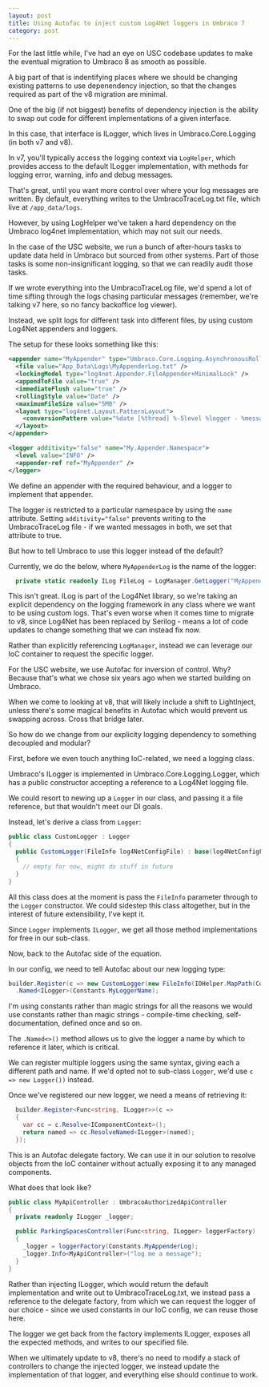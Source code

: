```yaml
---
layout: post
title: Using Autofac to inject custom Log4Net loggers in Umbraco 7
category: post
---
```


For the last little while, I've had an eye on USC codebase updates to make the eventual migration to Umbraco 8 as smooth as possible.

A big part of that is indentifying places where we should be changing existing patterns to use depenendency injection, so that the changes required as part of the v8 migration are minimal.

One of the big (if not biggest) benefits of dependency injection is the ability to swap out code for different implementations of a given interface.

In this case, that interface is ILogger, which lives in Umbraco.Core.Logging (in both v7 and v8). 

In v7, you'll typically access the logging context via `LogHelper`, which provides access to the default ILogger implementation, with methods for logging error, warning, info and debug messages.

That's great, until you want more control over where your log messages are written. By default, everything writes to the UmbracoTraceLog.txt file, which live at `/app_data/logs`.

However, by using LogHelper we've taken a hard dependency on the Umbraco log4net implementation, which may not suit our needs.

In the case of the USC website, we run a bunch of after-hours tasks to update data held in Umbraco but sourced from other systems. Part of those tasks is some non-insignificant logging, so that we can readily audit those tasks.

If we wrote everything into the UmbracoTraceLog file, we'd spend a lot of time sifting through the logs chasing particular messages (remember, we're talking v7 here, so no fancy backoffice log viewer).

Instead, we split logs for different task into different files, by using custom Log4Net appenders and loggers.

The setup for these looks something like this:

```xml
<appender name="MyAppender" type="Umbraco.Core.Logging.AsynchronousRollingFileAppender, Umbraco.Core">
  <file value="App_Data\Logs\MyAppenderLog.txt" />
  <lockingModel type="log4net.Appender.FileAppender+MinimalLock" />
  <appendToFile value="true" />
  <immediateFlush value="true" />
  <rollingStyle value="Date" />
  <maximumFileSize value="5MB" />
  <layout type="log4net.Layout.PatternLayout">
    <conversionPattern value="%date [%thread] %-5level %logger - %message%newline" />
  </layout>
</appender>

<logger additivity="false" name="My.Appender.Namespace">
  <level value="INFO" />
  <appender-ref ref="MyAppender" />
</logger>
```

We define an appender with the required behaviour, and a logger to implement that appender. 

The logger is restricted to a particular namespace by using the `name` attribute. Setting `additivity="false"` prevents writing to the UmbracoTraceLog file - if we wanted messages in both, we set that attribute to true.

But how to tell Umbraco to use this logger instead of the default?

Currently, we do the below, where `MyAppenderLog` is the name of the logger:

```csharp
  private static readonly ILog FileLog = LogManager.GetLogger("MyAppenderLog");
```

This isn't great. ILog is part of the Log4Net library, so we're taking an explicit dependency on the logging framework in any class where we want to be using custom logs. That's even worse when it comes time to migrate to v8, since Log4Net has been replaced by Serilog - means a lot of code updates to change something that we can instead fix now.

Rather than explicitly referencing `LogManager`, instead we can leverage our IoC container to request the specific logger.

For the USC website, we use Autofac for inversion of control. Why? Because that's what we chose six years ago when we started building on Umbraco.

When we come to looking at v8, that will likely include a shift to LightInject, unless there's some magical benefits in Autofac which would prevent us swapping across. Cross that bridge later.

So how do we change from our explicity logging dependency to something decoupled and modular?

First, before we even touch anything IoC-related, we need a logging class.

Umbraco's ILogger is implemented in Umbraco.Core.Logging.Logger, which has a public constructor accepting a reference to a Log4Net logging file.

We could resort to newing up a `Logger` in our class, and passing it a file reference, but that wouldn't meet our DI goals.

Instead, let's derive a class from `Logger`:

```csharp
public class CustomLogger : Logger
{
  public CustomLogger(FileInfo log4NetConfigFile) : base(log4NetConfigFile)
  {
    // empty for now, might do stuff in future 
  }
}
```    

All this class does at the moment is pass the `FileInfo` parameter through to the `Logger` constructor. We could sidestep this class altogether, but in the interest of future extensibility, I've kept it.

Since `Logger` implements `ILogger`, we get all those method implementations for free in our sub-class.

Now, back to the Autofac side of the equation.

In our config, we need to tell Autofac about our new logging type:

```csharp
builder.Register(c => new CustomLogger(new FileInfo(IOHelper.MapPath(Constants.MyLoggerFilePath))))
  .Named<ILogger>(Constants.MyLoggerName);
```

I'm using constants rather than magic strings for all the reasons we would use constants rather than magic strings - compile-time checking, self-documentation, defined once and so on.

The `.Named<>()` method allows us to give the logger a name by which to reference it later, which is critical.

We can register multiple loggers using the same syntax, giving each a different path and name. If we'd opted not to sub-class `Logger`, we'd use `c => new Logger())` instead.

Once we've registered our new logger, we need a means of retrieving it:

```csharp
  builder.Register<Func<string, ILogger>>(c =>
  {
    var cc = c.Resolve<IComponentContext>();
    return named => cc.ResolveNamed<ILogger>(named);
  });
```

This is an Autofac delegate factory. We can use it in our solution to resolve objects from the IoC container without actually exposing it to any managed components.

What does that look like?

```csharp
public class MyApiController : UmbracoAuthorizedApiController
{
  private readonly ILogger _logger;

  public ParkingSpacesController(Func<string, ILogger> loggerFactory)
  {
    _logger = loggerFactory(Constants.MyAppenderLog);
    _logger.Info<MyApiController>("log me a message");
  }
}
```

Rather than injecting ILogger, which would return the default implementation and write out to UmbracoTraceLog.txt, we instead pass a reference to the delegate factory, from which we can request the logger of our choice - since we used constants in our IoC config, we can reuse those here.

The logger we get back from the factory implements ILogger, exposes all the expected methods, and writes to our specified file.

When we ultimately update to v8, there's no need to modify a stack of controllers to change the injected logger, we instead update the implementation of that logger, and everything else should continue to work.
